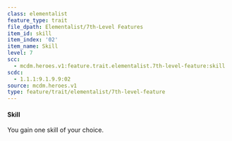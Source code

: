 ```yaml
---
class: elementalist
feature_type: trait
file_dpath: Elementalist/7th-Level Features
item_id: skill
item_index: '02'
item_name: Skill
level: 7
scc:
  - mcdm.heroes.v1:feature.trait.elementalist.7th-level-feature:skill
scdc:
  - 1.1.1:9.1.9.9:02
source: mcdm.heroes.v1
type: feature/trait/elementalist/7th-level-feature
---
```


#### Skill

You gain one skill of your choice.
